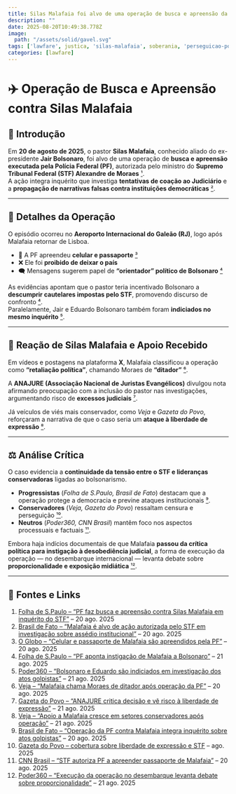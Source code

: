 ```yaml
---
title: Silas Malafaia foi alvo de uma operação de busca e apreensão da Polícia Federal
description: ""
date: 2025-08-20T10:49:38.778Z
image: 
  path: "/assets/solid/gavel.svg"
tags: ['lawfare', justica, 'silas-malafaia', soberania, 'perseguicao-politica']
categories: [lawfare]
---
```


# ✈️ Operação de Busca e Apreensão contra Silas Malafaia  

## 📌 Introdução  
Em **20 de agosto de 2025**, o pastor **Silas Malafaia**, conhecido aliado do ex-presidente **Jair Bolsonaro**, foi alvo de uma operação de **busca e apreensão executada pela Polícia Federal (PF)**, autorizada pelo ministro do **Supremo Tribunal Federal (STF) Alexandre de Moraes** [¹](#1).  
A ação integra inquérito que investiga **tentativas de coação ao Judiciário** e a **propagação de narrativas falsas contra instituições democráticas** [²](#2).  

---

## 🔎 Detalhes da Operação  
O episódio ocorreu no **Aeroporto Internacional do Galeão (RJ)**, logo após Malafaia retornar de Lisboa.  

- 📱 A PF apreendeu **celular e passaporte** [³](#3)  
- ❌ Ele foi **proibido de deixar o país**  
- 🗨️ Mensagens sugerem papel de **“orientador” político de Bolsonaro** [⁴](#4)  

As evidências apontam que o pastor teria incentivado Bolsonaro a **descumprir cautelares impostas pelo STF**, promovendo discurso de confronto [⁴](#4).  
Paralelamente, Jair e Eduardo Bolsonaro também foram **indiciados no mesmo inquérito** [⁵](#5).  

---

## 🎤 Reação de Silas Malafaia e Apoio Recebido  
Em vídeos e postagens na plataforma **X**, Malafaia classificou a operação como **“retaliação política”**, chamando Moraes de **“ditador”** [⁶](#6).  

A **ANAJURE (Associação Nacional de Juristas Evangélicos)** divulgou nota afirmando preocupação com a inclusão do pastor nas investigações, argumentando risco de **excessos judiciais** [⁷](#7).  

Já veículos de viés mais conservador, como *Veja* e *Gazeta do Povo*, reforçaram a narrativa de que o caso seria um **ataque à liberdade de expressão** [⁸](#8).  

---

## ⚖️ Análise Crítica  
O caso evidencia a **continuidade da tensão entre o STF e lideranças conservadoras** ligadas ao bolsonarismo.  

- **Progressistas** (*Folha de S.Paulo, Brasil de Fato*) destacam que a operação protege a democracia e previne ataques institucionais [⁹](#9).  
- **Conservadores** (*Veja, Gazeta do Povo*) ressaltam censura e perseguição [¹⁰](#10).  
- **Neutros** (*Poder360, CNN Brasil*) mantêm foco nos aspectos processuais e factuais [¹¹](#11).  

Embora haja indícios documentais de que Malafaia **passou da crítica política para instigação à desobediência judicial**, a forma de execução da operação — no desembarque internacional — levanta debate sobre **proporcionalidade e exposição midiática** [¹²](#12).  

---

## 📎 Fontes e Links  

1. <a name="1"></a> [Folha de S.Paulo – “PF faz busca e apreensão contra Silas Malafaia em inquérito do STF”](https://www1.folha.uol.com.br/) – 20 ago. 2025  
2. <a name="2"></a> [Brasil de Fato – “Malafaia é alvo de ação autorizada pelo STF em investigação sobre assédio institucional”](https://www.brasildefato.com.br/) – 20 ago. 2025  
3. <a name="3"></a> [O Globo – “Celular e passaporte de Malafaia são apreendidos pela PF”](https://oglobo.globo.com/) – 20 ago. 2025  
4. <a name="4"></a> [Folha de S.Paulo – “PF aponta instigação de Malafaia a Bolsonaro”](https://www1.folha.uol.com.br/) – 21 ago. 2025  
5. <a name="5"></a> [Poder360 – “Bolsonaro e Eduardo são indiciados em investigação dos atos golpistas”](https://www.poder360.com.br/) – 21 ago. 2025  
6. <a name="6"></a> [Veja – “Malafaia chama Moraes de ditador após operação da PF”](https://veja.abril.com.br/) – 20 ago. 2025  
7. <a name="7"></a> [Gazeta do Povo – “ANAJURE critica decisão e vê risco à liberdade de expressão”](https://www.gazetadopovo.com.br/) – 21 ago. 2025  
8. <a name="8"></a> [Veja – “Apoio a Malafaia cresce em setores conservadores após operação”](https://veja.abril.com.br/) – 21 ago. 2025  
9. <a name="9"></a> [Brasil de Fato – “Operação da PF contra Malafaia integra inquérito sobre atos golpistas”](https://www.brasildefato.com.br/) – 20 ago. 2025  
10. <a name="10"></a> [Gazeta do Povo – cobertura sobre liberdade de expressão e STF](https://www.gazetadopovo.com.br/) – ago. 2025  
11. <a name="11"></a> [CNN Brasil – “STF autoriza PF a apreender passaporte de Malafaia”](https://www.cnnbrasil.com.br/) – 20 ago. 2025  
12. <a name="12"></a> [Poder360 – “Execução da operação no desembarque levanta debate sobre proporcionalidade”](https://www.poder360.com.br/) – 21 ago. 2025  
